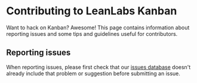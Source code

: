 # Contributing to LeanLabs Kanban

Want to hack on Kanban? Awesome! This page contains information about reporting issues and some tips and guidelines useful for contributors.

## Reporting issues

When reporting issues, please first check that our [issues database](https://gitlab.com/leanlabsio/kanban/issues) doesn't already include that problem or suggestion before submitting an issue.

